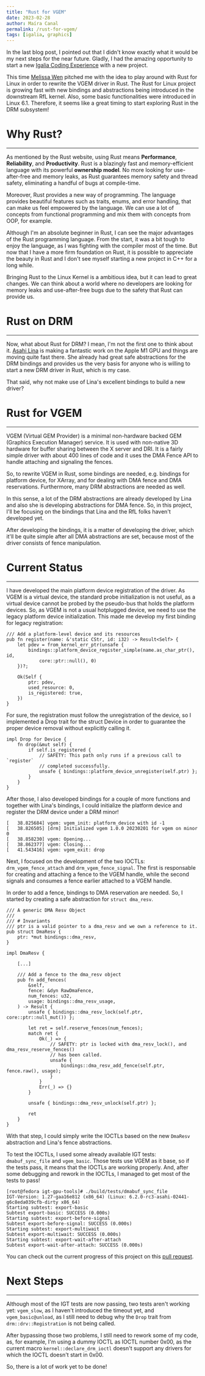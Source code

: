 ```yaml
---
title: "Rust for VGEM"
date: 2023-02-28
author: Maíra Canal
permalink: /rust-for-vgem/
tags: [igalia, graphics]
---
```


In the last blog post, I pointed out that I didn't know exactly what it would be
my next steps for the near future. Gladly, I had the amazing opportunity to
start a new [Igalia Coding
Experience](https://www.igalia.com/coding-experience/) with a new project.

This time [Melissa Wen](https://melissawen.github.io/) pitched me with the idea
to play around with Rust for Linux in order to rewrite the VGEM driver in Rust.
The Rust for Linux project is growing fast with new bindings and abstractions
being introduced in the downstream RfL kernel. Also, some basic functionalities
were introduced in Linux 6.1. Therefore, it seems like a great timing to start
exploring Rust in the DRM subsystem!

# Why Rust?
---
As mentioned by the Rust website, using Rust means **Performance**,
**Reliability**, and **Productivity**. Rust is a blazingly fast and
memory-efficient language with its powerful **ownership model**. No more looking
for use-after-free and memory leaks, as Rust guarantees memory safety and thread
safety, eliminating a handful of bugs at compile-time.

Moreover, Rust provides a new way of programming. The language provides
beautiful features such as traits, enums, and error handling, that can
make us feel empowered by the language. We can use a lot of concepts from
functional programming and mix them with concepts from OOP, for example.

Although I'm an absolute beginner in Rust, I can see the major advantages of the
Rust programming language. From the start, it was a bit tough to enjoy the
language, as I was fighting with the compiler most of the time. But now that I
have a more firm foundation on Rust, it is possible to appreciate the beauty in
Rust and I don't see myself starting a new project in C++ for a long while.

Bringing Rust to the Linux Kernel is a ambitious idea, but it can lead to
great changes. We can think about a world where no developers are looking for
memory leaks and use-after-free bugs due to the safety that Rust can provide us.

# Rust on DRM
---
Now, what about Rust for DRM? I mean, I'm not the first one to think about it.
[Asahi Lina](https://twitter.com/LinaAsahi) is making a fantastic work on the
Apple M1 GPU and things are moving quite fast there. She already had great safe
abstractions for the DRM bindings and provides us the very basis for anyone who
is willing to start a new DRM driver in Rust, which is my case.

That said, why not make use of Lina's excellent bindings to build a new driver?

# Rust for VGEM
---
VGEM (Virtual GEM Provider) is a minimal non-hardware backed GEM (Graphics
Execution Manager) service. It is used with non-native 3D hardware for buffer
sharing between the X server and DRI. It is a fairly simple driver with about
400 lines of code and it uses the DMA Fence API to handle attaching and
signaling the fences.

So, to rewrite VGEM in Rust, some bindings are needed, e.g. bindings for
platform device, for XArray, and for dealing with DMA fence and DMA
reservations. Furthermore, many DRM abstractions are needed as well.

In this sense, a lot of the DRM abstractions are already developed by Lina and
also she is developing abstractions for DMA fence. So, in this project, I'll be
focusing on the bindings that Lina and the RfL folks haven't developed yet.

After developing the bindings, it is a matter of developing the driver, which
it'll be quite simple after all DMA abstractions are set, because most of the
driver consists of fence manipulation.

# Current Status
---
I have developed the main platform device registration of the driver. As VGEM is
a virtual device, the standard probe initialization is not useful, as a virtual
device cannot be probed by the pseudo-bus that holds the platform devices. So,
as VGEM is not a usual hotplugged device, we need to use the legacy platform
device initialization. This made me develop my first binding for legacy
registration:

```
/// Add a platform-level device and its resources
pub fn register(name: &'static CStr, id: i32) -> Result<Self> {
	let pdev = from_kernel_err_ptr(unsafe {
		bindings::platform_device_register_simple(name.as_char_ptr(), id,
			core::ptr::null(), 0)
	})?;

	Ok(Self {
		ptr: pdev,
		used_resource: 0,
		is_registered: true,
	})
}
```

For sure, the registration must follow the unregistration of the device, so I
implemented a Drop trait for the struct Device in order to guarantee the proper
device removal without explicitly calling it.

```
impl Drop for Device {
	fn drop(&mut self) {
		if self.is_registered {
			// SAFETY: This path only runs if a previous call to `register`
			// completed successfully.
			unsafe { bindings::platform_device_unregister(self.ptr) };
		}
	}
}
```

After those, I also developed bindings for a couple of more functions and
together with Lina's bindings, I could initialize the platform device and
register the DRM device under a DRM minor!

```
[   38.825684] vgem: vgem_init: platform_device with id -1
[   38.826505] [drm] Initialized vgem 1.0.0 20230201 for vgem on minor 0
[   38.858230] vgem: Opening...
[   38.862377] vgem: Closing...
[   41.543416] vgem: vgem_exit: drop
```

Next, I focused on the development of the two IOCTLs: `drm_vgem_fence_attach`
and `drm_vgem_fence_signal`. The first is responsable for creating and attaching
a fence to the VGEM handle, while the second signals and consumes a fence
earlier attached to a VGEM handle.

In order to add a fence, bindings to DMA reservation are needed. So, I started
by creating a safe abstraction for `struct dma_resv`.

```
/// A generic DMA Resv Object
///
/// # Invariants
/// ptr is a valid pointer to a dma_resv and we own a reference to it.
pub struct DmaResv {
    ptr: *mut bindings::dma_resv,
}

impl DmaResv {
	
    [...]
	
    /// Add a fence to the dma_resv object
    pub fn add_fences(
        &self,
        fence: &dyn RawDmaFence,
        num_fences: u32,
        usage: bindings::dma_resv_usage,
    ) -> Result {
        unsafe { bindings::dma_resv_lock(self.ptr, core::ptr::null_mut()) };

        let ret = self.reserve_fences(num_fences);
        match ret {
            Ok(_) => {
                // SAFETY: ptr is locked with dma_resv_lock(), and dma_resv_reserve_fences()
                // has been called.
                unsafe {
                    bindings::dma_resv_add_fence(self.ptr, fence.raw(), usage);
                }
            }
            Err(_) => {}
        }
        
        unsafe { bindings::dma_resv_unlock(self.ptr) };

        ret
    }
}
```

With that step, I could simply write the IOCTLs based on the new `DmaResv`
abstraction and Lina's fence abstractions.

To test the IOCTLs, I used some already available IGT tests: `dmabuf_sync_file`
and `vgem_basic`. Those tests use VGEM as it base, so if the tests pass, it
means that the IOCTLs are working properly. And, after some debugging and rework
in the IOCTLs, I managed to get most of the tests to pass!

```
[root@fedora igt-gpu-tools]# ./build/tests/dmabuf_sync_file
IGT-Version: 1.27-gaa16e812 (x86_64) (Linux: 6.2.0-rc3-asahi-02441-g6c8eda039cfb-dirty x86_64)
Starting subtest: export-basic
Subtest export-basic: SUCCESS (0.000s)
Starting subtest: export-before-signal
Subtest export-before-signal: SUCCESS (0.000s)
Starting subtest: export-multiwait
Subtest export-multiwait: SUCCESS (0.000s)
Starting subtest: export-wait-after-attach
Subtest export-wait-after-attach: SUCCESS (0.000s)
```

You can check out the current progress of this project on this
[pull request](https://github.com/mairacanal/linux/pull/11).

# Next Steps
---
Although most of the IGT tests are now passing, two tests aren't working yet:
`vgem_slow`, as I haven't introduced the timeout yet, and `vgem_basic@unload`,
as I still need to debug why the `Drop` trait from `drm::drv::Registration` is
not being called.

After bypassing those two problems, I still need to rework some of my code, as,
for example, I'm using a dummy IOCTL as IOCTL number 0x00, as the current macro
`kernel::declare_drm_ioctl` doesn't support any drivers for which the IOCTL doesn't
start in 0x00.

So, there is a lot of work yet to be done!
